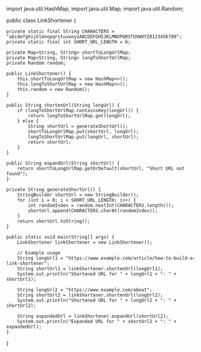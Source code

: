 import java.util.HashMap;
import java.util.Map;
import java.util.Random;

public class LinkShortener {

    private static final String CHARACTERS = "abcdefghijklmnopqrstuvwxyzABCDEFGHIJKLMNOPQRSTUVWXYZ0123456789";
    private static final int SHORT_URL_LENGTH = 6;

    private Map<String, String> shortToLongUrlMap;
    private Map<String, String> longToShortUrlMap;
    private Random random;

    public LinkShortener() {
        this.shortToLongUrlMap = new HashMap<>();
        this.longToShortUrlMap = new HashMap<>();
        this.random = new Random();
    }

    public String shortenUrl(String longUrl) {
        if (longToShortUrlMap.containsKey(longUrl)) {
            return longToShortUrlMap.get(longUrl);
        } else {
            String shortUrl = generateShortUrl();
            shortToLongUrlMap.put(shortUrl, longUrl);
            longToShortUrlMap.put(longUrl, shortUrl);
            return shortUrl;
        }
    }

    public String expandUrl(String shortUrl) {
        return shortToLongUrlMap.getOrDefault(shortUrl, "Short URL not found");
    }

    private String generateShortUrl() {
        StringBuilder shortUrl = new StringBuilder();
        for (int i = 0; i < SHORT_URL_LENGTH; i++) {
            int randomIndex = random.nextInt(CHARACTERS.length());
            shortUrl.append(CHARACTERS.charAt(randomIndex));
        }
        return shortUrl.toString();
    }

    public static void main(String[] args) {
        LinkShortener linkShortener = new LinkShortener();

        // Example usage
        String longUrl1 = "https://www.example.com/article/how-to-build-a-link-shortener";
        String shortUrl1 = linkShortener.shortenUrl(longUrl1);
        System.out.println("Shortened URL for " + longUrl1 + ": " + shortUrl1);

        String longUrl2 = "https://www.example.com/about";
        String shortUrl2 = linkShortener.shortenUrl(longUrl2);
        System.out.println("Shortened URL for " + longUrl2 + ": " + shortUrl2);

        String expandedUrl = linkShortener.expandUrl(shortUrl2);
        System.out.println("Expanded URL for " + shortUrl2 + ": " + expandedUrl);
    }
}

